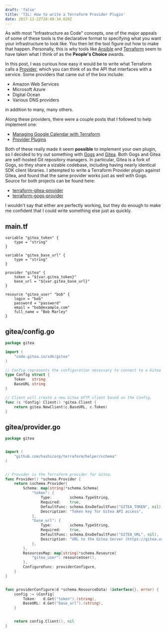 ```yaml
---
draft: 'false'
title: 'TIL: How to write a Terraform Provider Plugin'
date: 2017-11-22T20:49:34.020Z
---
```

As with most "Infrastructure as Code" concepts, one of the major appeals of some of these tools is the declarative format to specifying what you want your infrastructure to look like.  You then let the tool figure out how to make that happen.  Personally, this is why tools like [Ansible](https://ansible.com/) and [Terraform](https://terraform.io) seem to have taken what I think of as the **People's Choice** awards.

In this post, I was curious how easy it would be to write what Terraform calls a [Provider](https://www.terraform.io/docs/providers/index.html), which you can think of as the API that interfaces with a service.  Some providers that came out of the box include:

* Amazon Web Services
* Microsoft Azure
* Digital Ocean
* Various DNS providers

in addition to many, many others.

Along these providers, there were a couple posts that I followed to help implement one:

* [Managing Google Calendar with Terraform](https://www.hashicorp.com/blog/managing-google-calendar-with-terraform)
* [Provider Plugins](https://www.terraform.io/docs/plugins/provider.html)

Both of these really made it seem **possible** to implement your own plugin, so I decided to try out something with [Gogs](https://gogs.io) and [Gitea](https://gitea.io).  Both Gogs and Gitea are self-hosted Git repository managers.  In particular, Gitea is a fork of Gogs, so they share a sizable codebase, including having nearly identical SDK client libraries.  I attempted to write a Terraform Provider plugin against Gitea, and found that the same provider works just as well with Gogs.  Source for both projects can be found here:

* [terraform-gitea-provider](https://github.com/klauern/terraform-gitea-provider)
* [terraform-gogs-provider](https://github.com/klauern/terraform-gogs-provider)

I wouldn't say that either are perfectly working, but they do enough to make me confident that I could write something else just as quickly.

## main.tf

<!--StartFragment-->

```hcl
variable "gitea_token" {
    type = "string"
}

variable "gitea_base_url" {
    type = "string"
}

provider "gitea" {
    token = "${var.gitea_token}"
    base_url = "${var.gitea_base_url}"
}

resource "gitea_user" "bob" {
    login = "bob"
    password = "password"
    email = "bob@example.com"
    full_name = "Bob Marley"
}
```

<!--EndFragment-->

## gitea/config.go

<!--StartFragment-->

```go
package gitea

import (
	"code.gitea.io/sdk/gitea"
)

// Config represents the configuration necessary to connect to a Gitea API Server.
type Config struct {
	Token   string
	BaseURL string
}

// Client will create a new Gitea HTTP client based on the Config.
func (c *Config) Client() *gitea.Client {
	return gitea.NewClient(c.BaseURL, c.Token)
}
```

<!--EndFragment-->

## gitea/provider.go

```go
package gitea


import (
	"github.com/hashicorp/terraform/helper/schema"
)


// Provider is the Terraform provider for Gitea.
func Provider() *schema.Provider {
	return &schema.Provider{
		Schema: map[string]*schema.Schema{
			"token": {
				Type:        schema.TypeString,
				Required:    true,
				DefaultFunc: schema.EnvDefaultFunc("GITEA_TOKEN", nil),
				Description: "Token key for Gitea API access",
			},
			"base_url": {
				Type:        schema.TypeString,
				Required:    true,
				DefaultFunc: schema.EnvDefaultFunc("GITEA_URL", nil),
				Description: "URL to the Gitea Server (https://gitea.user.com:8888)",
			},
		},
		ResourcesMap: map[string]*schema.Resource{
			"gitea_user": resourceUser(),
		},
		ConfigureFunc: providerConfigure,
	}
}


func providerConfigure(d *schema.ResourceData) (interface{}, error) {
	config := &Config{
		Token:   d.Get("token").(string),
		BaseURL: d.Get("base_url").(string),
	}


	return config.Client(), nil
}
```
